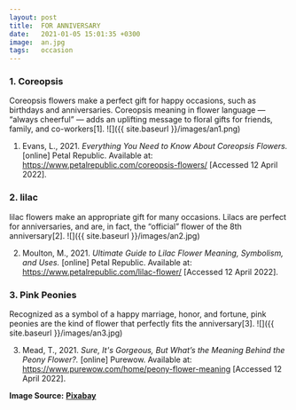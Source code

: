 ```yaml
---
layout: post
title:  FOR ANNIVERSARY
date:   2021-01-05 15:01:35 +0300
image:  an.jpg
tags:   occasion
---
```


### 1. Coreopsis
Coreopsis flowers make a perfect gift for happy occasions, such as birthdays and anniversaries. Coreopsis meaning in flower language — “always cheerful” — adds an uplifting message to floral gifts for friends, family, and co-workers[1].
![]({{ site.baseurl }}/images/an1.png)
<br>

1. Evans, L., 2021. *Everything You Need to Know About Coreopsis Flowers.* [online] Petal Republic. Available at: <https://www.petalrepublic.com/coreopsis-flowers/> [Accessed 12 April 2022].

### 2. lilac
lilac flowers make an appropriate gift for many occasions. Lilacs are perfect for anniversaries, and are, in fact, the “official” flower of the 8th anniversary[2].
![]({{ site.baseurl }}/images/an2.jpg)
<br>

2. Moulton, M., 2021. *Ultimate Guide to Lilac Flower Meaning, Symbolism, and Uses.* [online] Petal Republic. Available at: <https://www.petalrepublic.com/lilac-flower/> [Accessed 12 April 2022].

### 3. Pink Peonies
Recognized as a symbol of a happy marriage, honor, and fortune, pink peonies are the kind of flower that perfectly fits the anniversary[3]. 
![]({{ site.baseurl }}/images/an3.jpg)
<br>

3. Mead, T., 2021. *Sure, It's Gorgeous, But What’s the Meaning Behind the Peony Flower?.* [online] Purewow. Available at: <https://www.purewow.com/home/peony-flower-meaning> [Accessed 12 April 2022].

__Image Source:__ <a href="https://pixabay.com/">__Pixabay__</a>